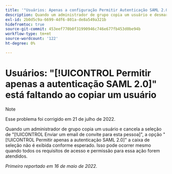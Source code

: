 ```yaml
---
title: '"Usuários: Apenas a configuração Permitir Autenticação SAML 2.0 está ausente ao copiar um usuário'''
description: Quando um administrador de grupo copia um usuário e desmarca a opção "Enviar um email de convite para essa pessoa", a variável [!UICONTROL Permitir apenas a autenticação SAML 2.0] A caixa de seleção não é exibida conforme esperado. Isso pode ocorrer mesmo quando todos os requisitos de acesso e permissão para essa ação forem atendidos.
exl-id: 2b0d5c9a-6699-4df6-801a-de8a549a321b
hidefromtoc: true
source-git-commit: 453eef770b0f31990946c746e677fb453d0be94b
workflow-type: tm+mt
source-wordcount: '122'
ht-degree: 0%

---
```


# Usuários: &quot;[!UICONTROL Permitir apenas a autenticação SAML 2.0]&quot; está faltando ao copiar um usuário

>[!NOTE]
>
>Esse problema foi corrigido em 21 de julho de 2022.

Quando um administrador de grupo copia um usuário e cancela a seleção de &quot;[!UICONTROL Enviar um email de convite para esta pessoa]&quot;, a opção &quot;[!UICONTROL Permitir apenas a autenticação SAML 2.0]&quot; a caixa de seleção não é exibida conforme esperado. Isso pode ocorrer mesmo quando todos os requisitos de acesso e permissão para essa ação forem atendidos.

_Primeiro reportado em 16 de maio de 2022._
